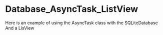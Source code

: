 # Database_AsyncTask_ListView
Here is an example of using the AsyncTask class with the SQLiteDatabase And a LisView 

